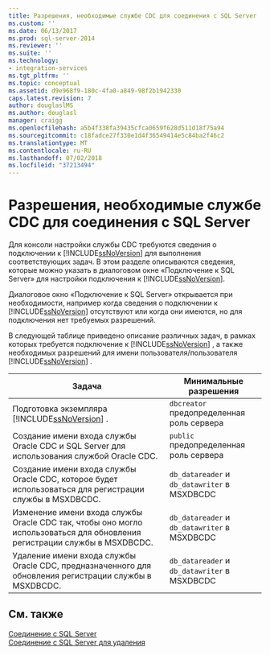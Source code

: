 ```yaml
---
title: Разрешения, необходимые службе CDC для соединения с SQL Server | Документы Майкрософт
ms.custom: ''
ms.date: 06/13/2017
ms.prod: sql-server-2014
ms.reviewer: ''
ms.suite: ''
ms.technology:
- integration-services
ms.tgt_pltfrm: ''
ms.topic: conceptual
ms.assetid: d9e968f9-180c-4fa0-a849-98f2b1942330
caps.latest.revision: 7
author: douglaslMS
ms.author: douglasl
manager: craigg
ms.openlocfilehash: a5b4f338fa39435cfca0659f628d511d18f75a94
ms.sourcegitcommit: c18fadce27f330e1d4f36549414e5c84ba2f46c2
ms.translationtype: MT
ms.contentlocale: ru-RU
ms.lasthandoff: 07/02/2018
ms.locfileid: "37213494"
---
```

# <a name="sql-server-connection-required-permissions-for-the-cdc-service"></a>Разрешения, необходимые службе CDC для соединения с SQL Server
  Для консоли настройки службы CDC требуются сведения о подключении к [!INCLUDE[ssNoVersion](../../includes/ssnoversion-md.md)] для выполнения соответствующих задач. В этом разделе описываются сведения, которые можно указать в диалоговом окне «Подключение к SQL Server» для настройки подключения к [!INCLUDE[ssNoVersion](../../includes/ssnoversion-md.md)].  
  
 Диалоговое окно «Подключение к SQL Server» открывается при необходимости, например когда сведения о подключении к [!INCLUDE[ssNoVersion](../../includes/ssnoversion-md.md)] отсутствуют или когда они имеются, но для подключения нет требуемых разрешений.  
  
 В следующей таблице приведено описание различных задач, в рамках которых требуется подключение к [!INCLUDE[ssNoVersion](../../includes/ssnoversion-md.md)] , а также необходимых разрешений для имени пользователя/пользователя [!INCLUDE[ssNoVersion](../../includes/ssnoversion-md.md)] .  
  
|Задача|Минимальные разрешения|  
|----------|-------------------------|  
|Подготовка экземпляра [!INCLUDE[ssNoVersion](../../includes/ssnoversion-md.md)] .|`dbcreator` предопределенная роль сервера|  
|Создание имени входа службы Oracle CDC и SQL Server для использования службой Oracle CDC.|`public` предопределенная роль сервера|  
|Создание имени входа службы Oracle CDC, которое будет использоваться для регистрации службы в MSXDBCDC.|`db_datareader` и `db_datawriter` в MSXDBCDC|  
|Изменение имени входа службы Oracle CDC так, чтобы оно могло использоваться для обновления регистрации службы в MSXDBCDC.|`db_datareader` и `db_datawriter` в MSXDBCDC|  
|Удаление имени входа службы Oracle CDC, предназначенного для обновления регистрации службы в MSXDBCDC.|`db_datareader` и `db_datawriter` в MSXDBCDC|  
  
## <a name="see-also"></a>См. также  
 [Соединение с SQL Server](connection-to-sql-server.md)   
 [Соединение с SQL Server для удаления](connection-to-sql-server-for-delete.md)  
  
  
